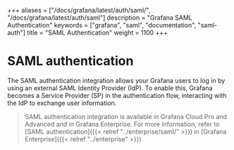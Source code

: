+++
aliases = ["/docs/grafana/latest/auth/saml/", "/docs/grafana/latest/auth/saml"]
description = "Grafana SAML Authentication"
keywords = ["grafana", "saml", "documentation", "saml-auth"]
title = "SAML Authentication"
weight = 1100
+++

# SAML authentication

The SAML authentication integration allows your Grafana users to log in by using an external SAML Identity Provider (IdP). To enable this, Grafana becomes a Service Provider (SP) in the authentication flow, interacting with the IdP to exchange user information.

> SAML authentication integration is available in Grafana Cloud Pro and Advanced and in Grafana Enterprise. For more information, refer to [SAML authentication]({{< relref "../enterprise/saml/" >}}) in [Grafana Enterprise]({{< relref "../enterprise" >}}).
